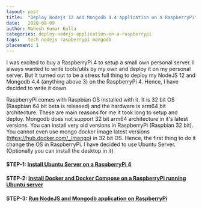 ```yaml
---
layout: post
title:  "Deploy Nodejs 12 and Mongodb 4.4 application on a RaspberryPi"
date:   2020-08-09
author: Mahesh Kumar Kolla
categories: deploy-nodejs-application-on-a-raspberrypi
tags:	tech nodejs raspberrypi mongodb
placement: 1 
---
```



I was excited to buy a RaspberryPi 4 to setup a small own personal server. 
I always wanted to write tools/utils by my own and deploy it on my personal server.
But It turned out to be a stress full thing to deploy my NodeJS 12 and Mongodb 4.4 (anything above 3) on the RaspberryPi 4.
Hence, I have decided to write it down. 

RaspberryPi comes with Raspbian OS installed with it. It is 32 bit OS (Raspbian 64 bit beta is released) and the hardware is arm64 bit architecture.
These are main reasons for me it took long to setup and deploy.
Mongodb does not support 32 bit arm64 architecture in it's latest versions. You can install very old versions in RaspberryPi (Raspbian 32 bit).
You cannot even use mongo docker image latest versions (https://hub.docker.com/_/mongo) in 32 bit OS. 
Hence, the first thing to do it change the OS in RaspberryPi. I have decided to use Ubuntu Server. (Optionally you can install the desktop in it)


#### STEP-1: [Install Ubuntu Server on a RaspberryPi 4](install-ububtu-server-on-a-raspberrypi)       

#### STEP-2: [Install Docker and Docker Compose on a RaspberryPi running Ubuntu server](install-docker-and-docker-compose-on-ubuntu-raspberrypi)

#### STEP-3: [Run NodeJS and Mongodb application on RaspberryPi](run-nodejs-mongo-application-on-rasberrypi)       

